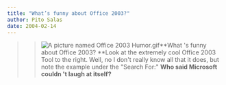 ```yaml
---
title: "What’s funny about Office 2003?"
author: Pito Salas
date: 2004-02-14
---
```



>>

>> ![A picture named Office 2003
Humor.gif](https://i0.wp.com/s3.media.squarespace.com/production/1075723/12829350/images/2004/02/13/Office+2003+Humor.gif?resize=217%2C235)**What
's funny about Office 2003? **Look at the extremely cool Office 2003 Tool to
the right. Well, no I don't really know all that it does, but note the example
under the "Search For:" **Who said Microsoft couldn 't laugh at itself?**


